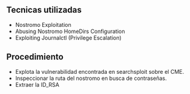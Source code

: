 ## Tecnicas utilizadas
-   Nostromo Exploitation
-   Abusing Nostromo HomeDirs Configuration
-   Exploiting Journalctl (Privilege Escalation)
## Procedimiento
- Explota la vulnerabilidad encontrada en searchsploit sobre el CME. 
- Inspeccionar la ruta del nostromo en busca de contraseñas. 
- Extraer la ID_RSA